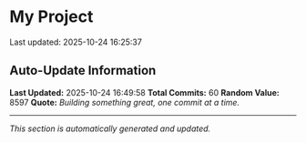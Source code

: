 # My Project


Last updated: 2025-10-24 16:25:37




























































## Auto-Update Information

**Last Updated:** 2025-10-24 16:49:58
**Total Commits:** 60
**Random Value:** 8597
**Quote:** _Building something great, one commit at a time._

---
_This section is automatically generated and updated._